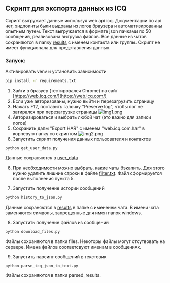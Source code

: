 ## Скрипт для экспорта данных из ICQ

Скрипт выгружает данные используя web api icq. Документации по api нет, эндпоинты были выдраны из логов браузера и автоматизированны опытным путем.
Текст выгружается в формате json пачками по 50 сообщений, реализована выгрузка файлов. Все данные из чатов сохраняются в папку [results](results) с именем контакта или группы.
Скрипт не имеет функционала для представления данных.

### Запуск:
Активировать venv и установить зависимости
```bash
pip install -r requirements.txt
```

1. Зайти в бразуер (тестировался Chrome) на сайт  [https://web.icq.com/](https://web.icq.com/)
2. Если уже авторизованы, нужно выйти и перезагрузить страницу
2. Нажать F12, поставить галочку "Preserve log", чтобы лог не затирался при перезагрузке страницы
![img1.png](instructions%2Fimg1.png)
3. Авторизироваться и выбрать любой чат (это важно для записи логов)
4. Сохранить дапм "Export HAR" с именем "web.icq.com.har" в корневую папку со скриптом
![img2.png](instructions%2Fimg2.png)
5. Запустить скрипт получения данных пользователя и контактов
```bash
python get_user_data.py
```
Данные сохраняются в [user_data](user_data)

6. При необходимости можно выбрать, какие чаты бэкапить. Для этого нужно удалить лишние строки в файле [filter.txt](user_data%2Ffilter.txt). Файл сформируется после выполнения пункта 5.

7. Запустить получение истории сообщений
```bash
python history_to_json.py
```
Данные сохраняются в [results](results) в папке с имененем чата. В имени чата заменяются символы, запрещенные для имен папок windows.

8. Запустить получение файлов из сообщений
```bash
python download_files.py
```
Файлы сохраняются в папки files. Некоторы файлы могут отсутвовать на сервере. Имена файлов соответсвуют именам в сообщениях.

9. Запустить парсинг сообщений в текстовик 
```bash
python parse_icq_json_to_text.py
```
Файлы сохраняются в папки parsed_results. 
